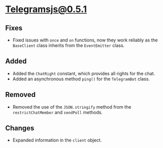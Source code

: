 # Telegramsjs@0.5.1

## Fixes
- Fixed issues with `once` and `on` functions, now they work reliably as the `BaseClient` class inherits from the `EventEmitter` class.

## Added
- Added the `ChatRight` constant, which provides all rights for the chat.
- Added an asynchronous method `ping()` for the `TelegramBot` class.

## Removed
- Removed the use of the `JSON.stringify` method from the `restrictChatMember` and `sendPoll` methods.

## Changes
- Expanded information in the `client` object.